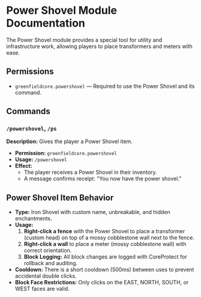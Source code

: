 # Power Shovel Module Documentation

The Power Shovel module provides a special tool for utility and infrastructure work, allowing players to place transformers and meters with ease.

## Permissions
- `greenfieldcore.powershovel` — Required to use the Power Shovel and its command.

## Commands

### `/powershovel`, `/ps`
**Description:** Gives the player a Power Shovel item.
- **Permission:** `greenfieldcore.powershovel`
- **Usage:** `/powershovel`
- **Effect:**
  - The player receives a Power Shovel in their inventory.
  - A message confirms receipt: "You now have the power shovel."

## Power Shovel Item Behavior
- **Type:** Iron Shovel with custom name, unbreakable, and hidden enchantments.
- **Usage:**
  1. **Right-click a fence** with the Power Shovel to place a transformer (custom head) on top of a mossy cobblestone wall next to the fence.
  2. **Right-click a wall** to place a meter (mossy cobblestone wall) with correct orientation.
  3. **Block Logging:** All block changes are logged with CoreProtect for rollback and auditing.
- **Cooldown:** There is a short cooldown (500ms) between uses to prevent accidental double clicks.
- **Block Face Restrictions:** Only clicks on the EAST, NORTH, SOUTH, or WEST faces are valid.